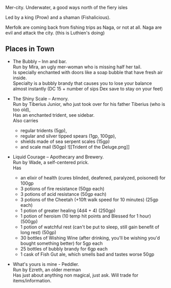 Mer-city. Underwater, a good ways north of the fiery isles

Led by a king (Prow) and a shaman (Fishalicious).

Merfolk are coming back from fishing trips as Naga, or not at all. Naga are evil and attack the city. (this is Luthien's doing)

## Places in Town

-   The Bubbly – Inn and bar.  
    Run by Mira, an ugly mer-woman who is missing half her tail.  
    Is specially enchanted with doors like a soap bubble that have fresh air inside.  
    Specialty is a bubbly brandy that causes you to lose your balance almost instantly (DC 15 + number of sips Dex save to stay on your feet)
    
-   The Shiny Scale – Armory.  
    Run by Tiberius Junior, who just took over for his father Tiberius (who is too old),  
    Has an enchanted trident, see sidebar.  
    Also carries
	-   regular tridents (5gp),
	-   regular and silver tipped spears (1gp, 100gp),
	-   shields made of sea serpent scales (15gp)
	-   and scale mail (50gp)
![[Trident of the Deluge.png]]

-   Liquid Courage – Apothecary and Brewery.  
    Run by Wade, a self-centered prick.  
    Has
	-   an elixir of health (cures blinded, deafened, paralyzed, poisoned) for 100gp
	-   3 potions of fire resistance (50gp each)
	-   3 potions of acid resistance (50gp each)
	-   3 potions of the Cheetah (+10ft walk speed for 10 minutes) (25gp each)
	-   1 potion of greater healing (4d4 + 4) (250gp)
	-   1 potion of heroism (10 temp hit points and Blessed for 1 hour)(500gp)
	-   1 potion of watchful rest (can't be put to sleep, still gain benefit of long rest) (50gp)
	-   30 bottles of Wishing Wine (after drinking, you'll be wishing you'd bought something better) for 5gp each
	-   25 bottles of bubbly brandy for 6gp each
	-   1 cask of Fish Gut ale, which smells bad and tastes worse 50gp

-   What's yours is mine - Peddler.  
    Run by Ezreth, an older merman  
    Has just about anything non magical, just ask. Will trade for items/information.